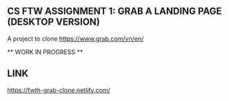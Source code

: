 ## CS FTW ASSIGNMENT 1: GRAB A LANDING PAGE (DESKTOP VERSION)

A project to clone https://www.grab.com/vn/en/

**  WORK IN PROGRESS **

## LINK
https://fwth-grab-clone.netlify.com/
